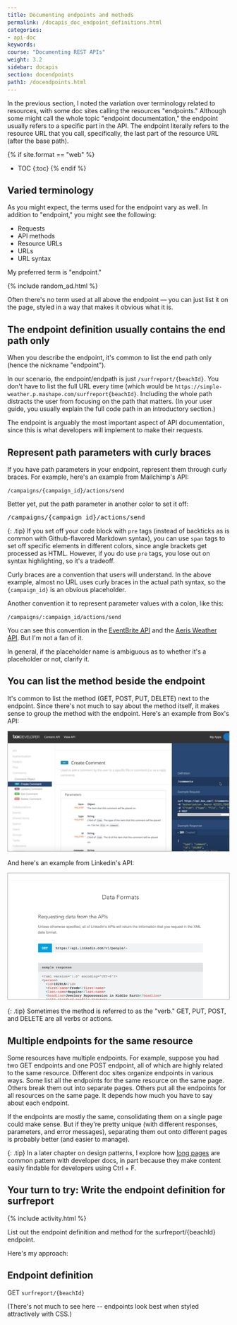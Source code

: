 ```yaml
---
title: Documenting endpoints and methods
permalink: /docapis_doc_endpoint_definitions.html
categories:
- api-doc
keywords:
course: "Documenting REST APIs"
weight: 3.2
sidebar: docapis
section: docendpoints
path1: /docendpoints.html
---
```


In the previous section, I noted the variation over terminology related to resources, with some doc sites calling the resources "endpoints." Although some might call the whole topic "endpoint documentation," the endpoint usually refers to a specific part in the API. The endpoint literally refers to the resource URL that you call, specifically, the last part of the resource URL (after the base path).

{% if site.format == "web" %}
* TOC
{:toc}
{% endif %}

## Varied terminology

As you might expect, the terms used for the endpoint vary as well. In addition to "endpoint," you might see the following:

* Requests
* API methods
* Resource URLs
* URLs
* URL syntax

My preferred term is "endpoint."

{% include random_ad.html %}

Often there's no term used at all above the endpoint &mdash; you can just list it on the page, styled in a way that makes it obvious what it is.

## The endpoint definition usually contains the end path only

When you describe the endpoint, it's common to list the end path only (hence the nickname "endpoint").

In our scenario, the endpoint/endpath is just `/surfreport/{beachId}`. You don't have to list the full URL every time (which would be `https://simple-weather.p.mashape.com/surfreport{beachId}`. Including the whole path distracts the user from focusing on the path that matters. (In your user guide, you usually explain the full code path in an introductory section.)

The endpoint is arguably the most important aspect of API documentation, since this is what developers will implement to make their requests.

## Represent path parameters with curly braces

If you have path parameters in your endpoint, represent them through curly braces. For example, here's an example from Mailchimp's API:

```
/campaigns/{campaign_id}/actions/send
```

Better yet, put the path parameter in another color to set it off:

<pre>
/campaigns/<span class="parameter">{campaign_id}</span>/actions/send
</pre>

{: .tip}
If you set off your code block with `pre` tags (instead of backticks as is common with Github-flavored Markdown syntax), you can use `span` tags to set off specific elements in different colors, since angle brackets get processed as HTML. However, if you do use `pre` tags, you lose out on syntax highlighting, so it's a tradeoff.

Curly braces are a convention that users will understand. In the above example, almost no URL uses curly braces in the actual path syntax, so the `{campaign_id}` is an obvious placeholder.

Another convention it to represent parameter values with a colon, like this:

```
/campaigns/:campaign_id/actions/send
```

You can see this convention in the [EventBrite API](https://www.eventbrite.com/developer/v3/) and the [Aeris Weather API](http://www.aerisweather.com/support/docs/api/). But I'm not a fan of it.

In general, if the placeholder name is ambiguous as to whether it's a placeholder or not, clarify it.

## You can list the method beside the endpoint

It's common to list the method (GET, POST, PUT, DELETE) next to the endpoint. Since there's not much to say about the method itself, it makes sense to group the method with the endpoint. Here's an example from Box's API:

<a href="https://developer.box.com/reference/#add-a-comment-to-an-item"><img src="images/methodwithendpoint.png" alt="Box API" /></a>

And here's an example from Linkedin's API:

<a class="noCrossRef" href="https://developer.linkedin.com/docs/rest-api"><img src="images/linkedinexample.png" alt="Linkedin Example" /></a>

{: .tip}
Sometimes the method is referred to as the "verb." GET, PUT, POST, and DELETE are all verbs or actions.

## Multiple endpoints for the same resource

Some resources have multiple endpoints. For example, suppose you had two GET endpoints and one POST endpoint, all of which are highly related to the same resource. Different doc sites organize endpoints in various ways. Some list all the endpoints for the same resource on the same page. Others break them out into separate pages. Others put all the endpoints for all resources on the same page. It depends how much you have to say about each endpoint.

If the endpoints are mostly the same, consolidating them on a single page could make sense. But if they're pretty unique (with different responses, parameters, and error messages), separating them out onto different pages is probably better (and easier to manage).

{: .tip}
In a later chapter on design patterns, I explore how [long pages](pubapis_longish_pages.html) are common pattern with developer docs, in part because they make content easily findable for developers using Ctrl + F.

## Your turn to try: Write the endpoint definition for surfreport

{% include activity.html %}

List out the endpoint definition and method for the surfreport/{beachId} endpoint.

Here's my approach:

<div class="docSample">

<h2>Endpoint definition</h2>

<span class="label label-default">GET</span> <code>surfreport/{beachId}</code>
</div>

(There's not much to see here -- endpoints look best when styled attractively with CSS.)
